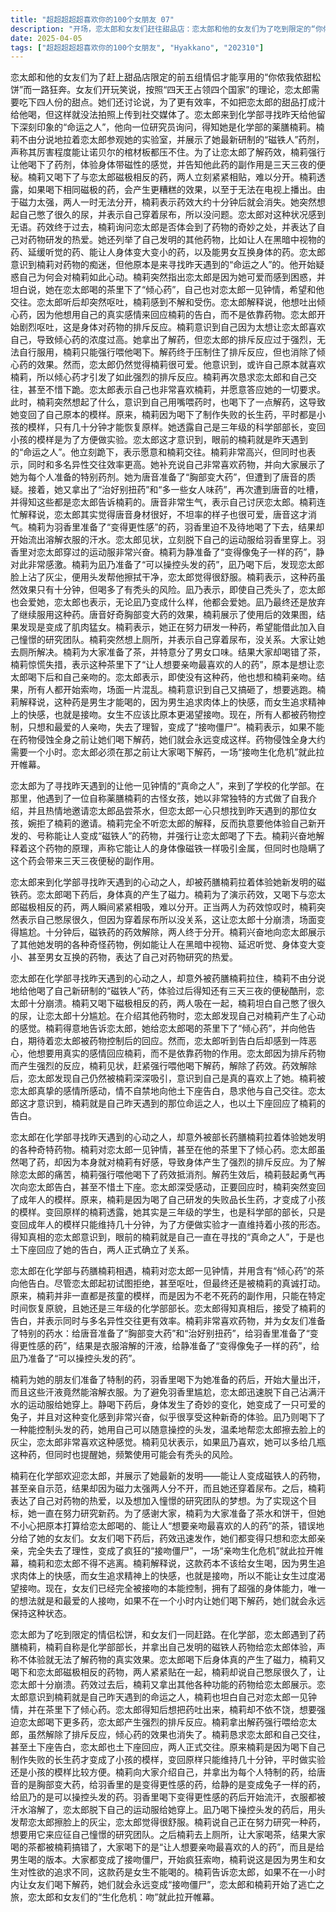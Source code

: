 ```yaml
---
title: "超超超超超喜欢你的100个女朋友 07"
description: "开场，恋太郎和女友们赶往甜品店：恋太郎和他的女友们为了吃到限定的“你侬我侬甜松饼”而匆忙赶路，女友们戏称恋太郎需要吃四人份。开场，女友们讨论甜品：女友们讨论将恋太郎的甜品打成汁更有效率，但那样拍照不好看。寻找真命之人，恋太郎来到化学部：恋太郎为了寻找昨天遇到的“真命之人”来到了化学部，遇到了自称薬膳楠莉的女孩。寻找真命之人，楠莉的介绍：楠莉以奇怪的方式自我介绍，并热情地邀请恋太郎喝茶，但恋太郎只想找人。寻找真命之人，楠莉展示新药：楠莉不听恋太郎的解释，执意要他体验自己新开发的“磁铁人”药，并强行让他喝下。磁铁药的实验，恋太郎体验磁铁药：恋太郎喝下药后，身体真的产生了磁力，楠莉又喝下与恋太郎磁极相反的药，两人紧紧相吸。磁铁药的实验，楠莉的生理问题：两人因为磁力无法分开，楠莉突然表示自己憋尿很久，但因为穿着尿布所以没关系，让恋太郎十分崩溃。磁铁药的实验，药效解除：十分钟后，药效解除，楠莉向恋太郎展示了其他奇怪的药物。楠莉的告白，恋太郎心动：恋太郎发现自己对楠莉心动了，楠莉坦白自己在茶里下了“倾心药”，并向恋太郎告白。楠莉的告白，恋太郎的反应：恋太郎听到告白后却想呕吐，因为他想用自己的真实感情回应楠莉，而不是依靠药物。楠莉的告白，解药与真心：恋太郎因为排斥药物而产生反应，楠莉喂他喝下解药，药效解除后，恋太郎发现自己仍然喜欢楠莉，楠莉感动地土下座告白。楠莉的真实身份，楠莉的真面目：恋太郎接受了楠莉的告白，楠莉却突然变回了成年人的模样，原来她是因为长生药的副作用才变成小孩。楠莉的真实身份，楠莉的身份：楠莉其实是三年级的科学部部长，变回原样只能维持几十分钟，为了方便做实验才维持小孩的模样。楠莉的真实身份，再次告白：恋太郎得知楠莉就是自己要找的“真命之人”后，也土下座回应了告白。加入后宫，恋太郎的决定：恋太郎正式接纳楠莉成为自己的新女友，并表示同时与多名异性交往更有效率。加入后宫，楠莉的自我介绍：楠莉再次自我介绍，强调自己非常喜欢药物，并为其他女友们准备了特别的药水。加入后宫，给女友们的药：楠莉给唐音准备了“胸部变大药”和“治好别扭药”，给羽香里准备了“变得更性感的药”，给静准备了“变得像兔子一样的药”，给凪乃准备了“可以操控头发的药”。药物副作用，羽香里中招：羽香里喝下药后，开始流出溶解衣服的汗水，恋太郎脱下自己的运动服给她穿。药物副作用，静变成兔子：静喝下药后，变成了兔子，并对身体的变化感到兴奋。药物副作用，凪乃使用头发：凪乃喝下药后，用头发帮恋太郎擦脸上的灰尘，恋太郎很喜欢，楠莉表示可以多给她几瓶，但有秃头的风险。楠莉的梦想与失误，楠莉的梦想：楠莉表示自己正在努力研究新药，希望能加入憧憬的研究团队。楠莉的梦想与失误，楠莉的失误：楠莉为大家准备了茶水，却不小心把给恋太郎喝的“让人想要亲吻最喜欢的人的药”给其他人喝了。楠莉的梦想与失误，女友们的反应：女友们喝下药后，都变得只想和恋太郎亲亲，失去了理性，变成了“接吻僵尸”。生化危机：吻，逃离接吻僵尸：楠莉告诉恋太郎，如果不在一小时内让女友们喝下解药，她们就会永远变成“接吻僵尸”，恋太郎和楠莉开始了逃亡之旅。生化危机：吻，结尾：恋太郎和女友们的“生化危机：吻”拉开帷幕。"
date: 2025-04-05
tags: ["超超超超超喜欢你的100个女朋友", "Hyakkano", "202310"]
---
```


恋太郎和他的女友们为了赶上甜品店限定的前五组情侣才能享用的“你侬我侬甜松饼”而一路狂奔。女友们开玩笑说，按照“四天王占领四个国家”的理论，恋太郎需要吃下四人份的甜点。她们还讨论说，为了更有效率，不如把恋太郎的甜品打成汁给他喝，但这样就没法拍照上传到社交媒体了。恋太郎来到化学部寻找昨天给他留下深刻印象的“命运之人”，他向一位研究员询问，得知她是化学部的薬膳楠莉。楠莉不由分说地拉着恋太郎参观她的实验室，并展示了她最新研制的“磁铁人”药剂，声称其厉害程度能让诺贝尔的棺材板都压不住。为了让恋太郎了解药效，楠莉强行让他喝下了药剂，体验身体带磁性的感觉，并告知他此药的副作用是三天三夜的便秘。楠莉又喝下了与恋太郎磁极相反的药，两人立刻紧紧相贴，难以分开。楠莉透露，如果喝下相同磁极的药，会产生更糟糕的效果，以至于无法在电视上播出。由于磁力太强，两人一时无法分开，楠莉表示药效大约十分钟后就会消失。她突然想起自己憋了很久的尿，并表示自己穿着尿布，所以没问题。恋太郎对这种状况感到无语。药效终于过去，楠莉询问恋太郎是否体会到了药物的奇妙之处，并表达了自己对药物研发的热爱。她还列举了自己发明的其他药物，比如让人在黑暗中视物的药、延缓听觉的药、能让人身体变大变小的药，以及能男女互换身体的药。恋太郎意识到楠莉对药物的痴迷，但他原本是来寻找昨天遇到的“命运之人”的。他开始疑惑自己为何会对楠莉如此心动。楠莉突然指出恋太郎是因为她可爱而感到困惑，并坦白说，她在恋太郎喝的茶里下了“倾心药”，自己也对恋太郎一见钟情，希望和他交往。恋太郎听后却突然呕吐，楠莉感到不解和受伤。恋太郎解释说，他想吐出倾心药，因为他想用自己的真实感情来回应楠莉的告白，而不是依靠药物。恋太郎开始剧烈呕吐，这是身体对药物的排斥反应。楠莉意识到自己因为太想让恋太郎喜欢自己，导致倾心药的浓度过高。她拿出了解药，但恋太郎的排斥反应过于强烈，无法自行服用，楠莉只能强行喂他喝下。解药终于压制住了排斥反应，但也消除了倾心药的效果。然而，恋太郎仍然觉得楠莉很可爱。他意识到，或许自己原本就喜欢楠莉，所以倾心药才引发了如此强烈的排斥反应。楠莉再次恳求恋太郎和自己交往，甚至不惜下跪。恋太郎表示自己也非常喜欢楠莉，并愿意答应她的一切要求。此时，楠莉突然想起了什么，意识到自己用嘴喂药时，也喝下了一点解药，这导致她变回了自己原本的模样。原来，楠莉因为喝下了制作失败的长生药，平时都是小孩的模样，只有几十分钟才能恢复原样。她透露自己是三年级的科学部部长，变回小孩的模样是为了方便做实验。恋太郎这才意识到，眼前的楠莉就是昨天遇到的“命运之人”。他立刻跪下，表示愿意和楠莉交往。楠莉非常高兴，但同时也表示，同时和多名异性交往效率更高。她补充说自己非常喜欢药物，并向大家展示了她为每个人准备的特别药剂。她为唐音准备了“胸部变大药”，但遭到了唐音的质疑。接着，她又拿出了“治好别扭药”和“多一些女人味药”，再次遭到唐音的吐槽，并得知这些都是恋太郎告诉楠莉的。唐音非常生气，表示自己讨厌恋太郎。楠莉连忙解释说，恋太郎其实觉得唐音身材很好，不坦率的样子也很可爱，唐音这才消气。楠莉为羽香里准备了“变得更性感”的药，羽香里迫不及待地喝了下去，结果却开始流出溶解衣服的汗水。恋太郎见状，立刻脱下自己的运动服给羽香里穿上。羽香里对恋太郎穿过的运动服非常兴奋。楠莉为静准备了“变得像兔子一样的药”，静对此非常感激。楠莉为凪乃准备了“可以操控头发的药”，凪乃喝下后，发现恋太郎脸上沾了灰尘，便用头发帮他擦拭干净，恋太郎觉得很舒服。楠莉表示，这种药虽然效果只有十分钟，但喝多了有秃头的风险。凪乃表示，即使自己秃头了，恋太郎也会爱她，恋太郎也表示，无论凪乃变成什么样，他都会爱她。凪乃最终还是放弃了继续服用这种药。唐音好奇胸部变大药的效果，楠莉展示了使用后的效果图，结果发现是变成了肌肉猛女。楠莉表示，她正在努力研发一种药，希望能借此加入自己憧憬的研究团队。楠莉突然想上厕所，并表示自己穿着尿布，没关系。大家让她去厕所解决。楠莉为大家准备了茶，并特意分了男女口味。结果大家却喝错了茶，楠莉惊慌失措，表示这种茶里下了“让人想要亲吻最喜欢的人的药”，原本是想让恋太郎喝下后和自己亲吻的。恋太郎表示，即使没有这种药，他也想和楠莉亲吻。结果，所有人都开始索吻，场面一片混乱。楠莉意识到自己又搞砸了，想要逃跑。楠莉解释说，这种药是男生才能喝的，因为男生追求肉体上的快感，而女生追求精神上的快感，也就是接吻。女生不应该比原本更渴望接吻。现在，所有人都被药物控制，只想和最爱的人亲吻，失去了理智，变成了“接吻僵尸”。楠莉表示，如果不能在药物侵蚀全身之前让她们喝下解药，她们就会永远变成这样。药物侵蚀全身大约需要一个小时。恋太郎必须在那之前让大家喝下解药，一场“接吻生化危机”就此拉开帷幕。

恋太郎为了寻找昨天遇到的让他一见钟情的“真命之人”，来到了学校的化学部。在那里，他遇到了一位自称薬膳楠莉的古怪女孩，她以非常独特的方式做了自我介绍，并且热情地邀请恋太郎品尝茶水，但恋太郎一心只想找到昨天遇到的那位女孩，婉拒了楠莉的邀请。楠莉完全不听恋太郎的解释，反而执意要他体验自己新开发的、号称能让人变成“磁铁人”的药物，并强行让恋太郎喝了下去。楠莉兴奋地解释着这个药物的原理，声称它能让人的身体像磁铁一样吸引金属，但同时也隐瞒了这个药会带来三天三夜便秘的副作用。

恋太郎来到化学部寻找昨天遇到的心动之人，却被药膳楠莉拉着体验她新发明的磁铁药。恋太郎喝下药后，身体真的产生了磁力。楠莉为了演示药效，又喝下与恋太郎磁极相反的药，两人瞬间紧紧相吸，难以分开。正当两人为药效惊叹时，楠莉突然表示自己憋尿很久，但因为穿着尿布所以没关系，这让恋太郎十分崩溃，场面变得尴尬。十分钟后，磁铁药的药效解除，两人终于分开。楠莉兴奋地向恋太郎展示了其他她发明的各种奇怪药物，例如能让人在黑暗中视物、延迟听觉、身体变大变小、甚至男女互换的药物，表达了自己对药物研究的热爱。

恋太郎在化学部寻找昨天遇到的心动之人，却意外被药膳楠莉拉住，楠莉不由分说地给他喝了自己新研制的“磁铁人”药，体验过后得知还有三天三夜的便秘酷刑，恋太郎十分崩溃。楠莉又喝下磁极相反的药，两人吸在一起，楠莉坦白自己憋了很久的尿，让恋太郎十分尴尬。在介绍其他药物时，恋太郎发现自己对楠莉产生了心动的感觉。楠莉得意地告诉恋太郎，她给恋太郎喝的茶里下了“倾心药”，并向他告白，期待着恋太郎被药物控制后的回应。然而，恋太郎听到告白后却感到一阵恶心，他想要用真实的感情回应楠莉，而不是依靠药物的作用。恋太郎因为排斥药物而产生强烈的反应，楠莉见状，赶紧强行喂他喝下解药，解除了药效。药效解除后，恋太郎发现自己仍然被楠莉深深吸引，意识到自己是真的喜欢上了她。楠莉被恋太郎真挚的感情所感动，情不自禁地向他土下座告白，恳求他与自己交往。恋太郎这才意识到，楠莉就是自己昨天遇到的那位命运之人，也以土下座回应了楠莉的告白。

恋太郎在化学部寻找昨天遇到的心动之人，却意外被部长药膳楠莉拉着体验她发明的各种奇特药物。楠莉对恋太郎一见钟情，甚至在他的茶里下了倾心药。恋太郎虽然喝了药，却因为本身就对楠莉有好感，导致身体产生了强烈的排斥反应。为了解除恋太郎的痛苦，楠莉强行喂他喝下了药效抵消剂。解药生效后，楠莉鼓起勇气再次向恋太郎告白，甚至不惜土下座。恋太郎深受感动，正要回应时，楠莉突然变回了成年人的模样。原来，楠莉是因为喝了自己研发的失败品长生药，才变成了小孩的模样。变回原样的楠莉透露，她其实是三年级的学生，也是科学部的部长，只是变回成年人的模样只能维持几十分钟，为了方便做实验才一直维持着小孩的形态。得知真相的恋太郎意识到，眼前的楠莉就是自己一直在寻找的“真命之人”，于是也土下座回应了她的告白，两人正式确立了关系。

恋太郎在化学部与药膳楠莉相遇，楠莉对恋太郎一见钟情，并用含有“倾心药”的茶向他告白。尽管恋太郎起初试图拒绝，甚至呕吐，但最终还是被楠莉的真诚打动。原来，楠莉并非一直都是孩童的模样，而是因为不老不死药的副作用，只能在特定时间恢复原貌，且她还是三年级的化学部部长。恋太郎得知真相后，接受了楠莉的告白，并表示同时与多名异性交往更有效率。楠莉非常喜欢药物，并为女友们准备了特别的药水：给唐音准备了“胸部变大药”和“治好别扭药”，给羽香里准备了“变得更性感的药”，结果是衣服溶解的汗液，给静准备了“变得像兔子一样的药”，给凪乃准备了“可以操控头发的药”。

楠莉为她的朋友们准备了特制的药，羽香里喝下为她准备的药后，开始大量出汗，而且这些汗液竟然能溶解衣服。为了避免羽香里尴尬，恋太郎迅速脱下自己沾满汗水的运动服给她穿上。静喝下药后，身体发生了奇妙的变化，她变成了一只可爱的兔子，并且对这种变化感到非常兴奋，似乎很享受这种新奇的体验。凪乃则喝下了一种能控制头发的药，她用自己可以随意操控的头发，温柔地帮恋太郎擦去脸上的灰尘，恋太郎非常喜欢这种感觉。楠莉见状表示，如果凪乃喜欢，她可以多给几瓶这种药，但同时也提醒她，频繁使用可能会有秃头的风险。

楠莉在化学部欢迎恋太郎，并展示了她最新的发明——能让人变成磁铁人的药物，甚至亲自示范，结果却因为磁力太强两人分不开，而且她还穿着尿布。之后，楠莉表达了自己对药物的热爱，以及想加入憧憬的研究团队的梦想。为了实现这个目标，她一直在努力研究新药。为了感谢大家，楠莉为大家准备了茶水和饼干，但她不小心把原本打算给恋太郎喝的、能让人“想要亲吻最喜欢的人的药”的茶，错误地分给了她的女友们。女友们喝下药后，药效迅速发作，她们都变得只想和恋太郎亲亲，完全失去了理性，变成了疯狂的“接吻僵尸”，一场“亲吻生化危机”就此拉开帷幕，楠莉和恋太郎不得不逃离。楠莉解释说，这款药本不该给女生喝，因为男生追求肉体上的快感，而女生追求精神上的快感，也就是接吻，所以不能让女生过度渴望接吻。现在，女友们已经完全被接吻的本能控制，拥有了超强的身体能力，唯一的想法就是和最爱的人接吻，如果不在一个小时内让她们喝下解药，她们就会永远保持这种状态。

恋太郎为了吃到限定的情侣松饼，和女友们一同赶路。在化学部，恋太郎遇到了药膳楠莉，楠莉自称是化学部部长，并拿出自己发明的磁铁人药物给恋太郎体验，声称不体验就无法了解药物的真实效果。恋太郎喝下后身体真的产生了磁力，楠莉又喝下和恋太郎磁极相反的药物，两人紧紧贴在一起，楠莉却说自己憋尿很久了，让恋太郎十分崩溃。药效过去后，楠莉又拿出其他各种功能的药物给恋太郎展示。恋太郎意识到楠莉就是自己昨天遇到的命运之人，楠莉也坦白自己对恋太郎一见钟情，并在茶里下了倾心药。恋太郎得知后想把药吐出来，楠莉却不依不饶，想要强迫恋太郎喝下更多药，恋太郎产生强烈的排斥反应。楠莉拿出解药强行喂给恋太郎，虽然解除了排斥反应，倾心药的效果也消失了。楠莉恳求恋太郎和自己交往，甚至土下座告白，恋太郎也土下座回应，两人正式交往。原来楠莉是因为喝下自己制作失败的长生药才变成了小孩的模样，变回原样只能维持几十分钟，平时做实验还是小孩的模样比较方便。楠莉向大家介绍自己，并拿出为每个人特制的药，给唐音的是胸部变大药，给羽香里的是变得更性感的药，给静的是变成兔子一样的药，给凪乃的是可以操控头发的药。羽香里喝下变得更性感的药后开始流汗，衣服都被汗水溶解了，恋太郎脱下自己的运动服给她穿上。凪乃喝下操控头发的药后，用头发帮恋太郎擦脸上的灰尘，恋太郎觉得很舒服。楠莉说自己正在努力研究一种药，想要用它来应征自己憧憬的研究团队。之后楠莉去上厕所，让大家喝茶，结果大家喝的茶都被楠莉搞错了，大家喝下的是“让人想要亲吻最喜欢的人的药”，而且是给男生喝的版本。大家都变成了接吻僵尸，开始疯狂索吻，楠莉说这是因为男生和女生对性欲的追求不同，这款药是女生不能喝的。楠莉告诉恋太郎，如果不在一小时内让女友们喝下解药，她们就会永远变成“接吻僵尸”，恋太郎和楠莉开始了逃亡之旅，恋太郎和女友们的“生化危机：吻”就此拉开帷幕。
